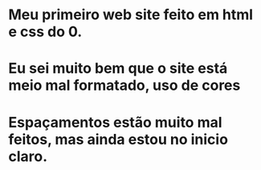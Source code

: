 # Meu primeiro web site feito em html e css do 0.
# Eu sei muito bem que o site está meio mal formatado, uso de cores
# Espaçamentos estão muito mal feitos, mas ainda estou no inicio claro.


